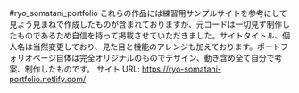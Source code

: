 #ryo_somatani_portfolio
これらの作品には練習用サンプルサイトを参考にして見よう見まねで作成したものが含まれておりますが、元コードは一切見ず制作したものであるため自信を持って掲載させていただきました。サイトタイトル、個人名は当然変更しており、見た目と機能のアレンジも加えております。ポートフォリオページ自体は完全オリジナルのものでデザイン、動き含め全て自分で考案、制作したものです。
サイト URL: https://ryo-somatani-portfolio.netlify.com/
